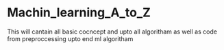 # Machin_learning_A_to_Z
This will cantain all basic cocncept  and upto all algoritham as well as code 
from preproccessing upto end ml algoritham 
